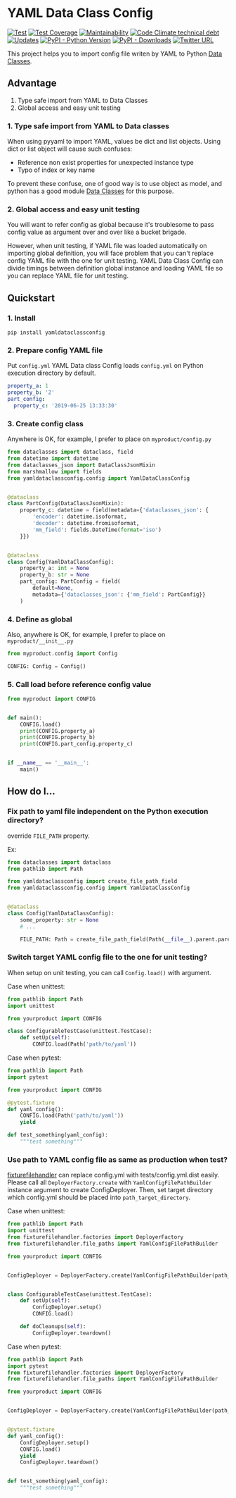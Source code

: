 # YAML Data Class Config

[![Test](https://github.com/yukihiko-shinoda/yaml-dataclass-config/workflows/Test/badge.svg)](https://github.com/yukihiko-shinoda/yaml-dataclass-config/actions?query=workflow%3ATest)
[![Test Coverage](https://api.codeclimate.com/v1/badges/9b89a5c842c2af41d02e/test_coverage)](https://codeclimate.com/github/yukihiko-shinoda/yaml-dataclass-config/test_coverage)
[![Maintainability](https://api.codeclimate.com/v1/badges/9b89a5c842c2af41d02e/maintainability)](https://codeclimate.com/github/yukihiko-shinoda/yaml-dataclass-config/maintainability)
[![Code Climate technical debt](https://img.shields.io/codeclimate/tech-debt/yukihiko-shinoda/yaml-dataclass-config)](https://codeclimate.com/github/yukihiko-shinoda/yaml-dataclass-config)
[![Updates](https://pyup.io/repos/github/yukihiko-shinoda/yaml-dataclass-config/shield.svg)](https://pyup.io/repos/github/yukihiko-shinoda/yaml-dataclass-config/)
[![PyPI - Python Version](https://img.shields.io/pypi/pyversions/yamldataclassconfig)](https://pypi.org/project/yamldataclassconfig/)
[![PyPI - Downloads](https://img.shields.io/pypi/dm/yamldataclassconfig)](https://pypi.org/project/yamldataclassconfig/)
[![Twitter URL](https://img.shields.io/twitter/url?url=https%3A%2F%2Fgithub.com%2Fyukihiko-shinoda%2Fyaml-dataclass-config)](http://twitter.com/share?text=YAML%20Data%20Class%20Config&url=https://pypi.org/project/yamldataclassconfig/&hashtags=python)

This project helps you to import config file writen by YAML to
Python [Data Classes](https://docs.python.org/3/library/dataclasses.html).

## Advantage

1. Type safe import from YAML to Data Classes
2. Global access and easy unit testing

### 1. Type safe import from YAML to Data classes

When using pyyaml to import YAML, values be dict and list objects.
Using dict or list object will cause such confuses:

- Reference non exist properties for unexpected instance type
- Typo of index or key name

To prevent these confuse, one of good way is to use object as model,
and python has a good module
[Data Classes](https://docs.python.org/3/library/dataclasses.html) for this purpose.

### 2. Global access and easy unit testing

You will want to refer config as global
because it's troublesome to pass config value as argument over and over like a bucket brigade.

However, when unit testing,
if YAML file was loaded automatically on importing global definition,
you will face problem that
you can't replace config YAML file with the one for unit testing.
YAML Data Class Config can divide timings between definition global instance and
loading YAML file so you can replace YAML file for unit testing.

## Quickstart

### 1. Install

```console
pip install yamldataclassconfig
```

### 2. Prepare config YAML file

Put `config.yml`
YAML Data class Config loads `config.yml` on Python execution directory by default.

```yaml
property_a: 1
property_b: '2'
part_config:
  property_c: '2019-06-25 13:33:30'
```

### 3. Create config class

Anywhere is OK, for example, I prefer to place on `myproduct/config.py`

```python
from dataclasses import dataclass, field
from datetime import datetime
from dataclasses_json import DataClassJsonMixin
from marshmallow import fields
from yamldataclassconfig.config import YamlDataClassConfig


@dataclass
class PartConfig(DataClassJsonMixin):
    property_c: datetime = field(metadata={'dataclasses_json': {
        'encoder': datetime.isoformat,
        'decoder': datetime.fromisoformat,
        'mm_field': fields.DateTime(format='iso')
    }})


@dataclass
class Config(YamlDataClassConfig):
    property_a: int = None
    property_b: str = None
    part_config: PartConfig = field(
        default=None,
        metadata={'dataclasses_json': {'mm_field': PartConfig}}
    )
```

### 4. Define as global

Also, anywhere is OK, for example, I prefer to place on `myproduct/__init__.py`

```python
from myproduct.config import Config

CONFIG: Config = Config()
```

### 5. Call load before reference config value

```python
from myproduct import CONFIG


def main():
    CONFIG.load()
    print(CONFIG.property_a)
    print(CONFIG.property_b)
    print(CONFIG.part_config.property_c)


if __name__ == '__main__':
    main()
```

<!-- markdownlint-disable no-trailing-punctuation -->
## How do I...
<!-- markdownlint-enable no-trailing-punctuation -->

<!-- markdownlint-disable no-trailing-punctuation -->
### Fix path to yaml file independent on the Python execution directory?
<!-- markdownlint-enable no-trailing-punctuation -->

override `FILE_PATH` property.

Ex:

```python
from dataclasses import dataclass
from pathlib import Path

from yamldataclassconfig import create_file_path_field
from yamldataclassconfig.config import YamlDataClassConfig


@dataclass
class Config(YamlDataClassConfig):
    some_property: str = None
    # ...

    FILE_PATH: Path = create_file_path_field(Path(__file__).parent.parent / 'config.yml')
```

<!-- markdownlint-disable no-trailing-punctuation -->
### Switch target YAML config file to the one for unit testing?
<!-- markdownlint-enable no-trailing-punctuation -->

When setup on unit testing, you can call `Config.load()` with argument.

Case when unittest:

```python
from pathlib import Path
import unittest

from yourproduct import CONFIG

class ConfigurableTestCase(unittest.TestCase):
    def setUp(self):
        CONFIG.load(Path('path/to/yaml'))
```

Case when pytest:

```python
from pathlib import Path
import pytest

from yourproduct import CONFIG

@pytest.fixture
def yaml_config():
    CONFIG.load(Path('path/to/yaml'))
    yield

def test_something(yaml_config):
    """test something"""
```

<!-- markdownlint-disable no-trailing-punctuation -->
### Use path to YAML config file as same as production when test?
<!-- markdownlint-enable no-trailing-punctuation -->

[fixturefilehandler](https://pypi.org/project/fixturefilehandler/)
can replace config.yml with tests/config.yml.dist easily.
Please call all `DeployerFactory.create` with `YamlConfigFilePathBuilder` instance argument
to create ConfigDeployer.
Then, set target directory which config.yml should be placed into `path_target_directory`.

Case when unittest:

```python
from pathlib import Path
import unittest
from fixturefilehandler.factories import DeployerFactory
from fixturefilehandler.file_paths import YamlConfigFilePathBuilder

from yourproduct import CONFIG


ConfigDeployer = DeployerFactory.create(YamlConfigFilePathBuilder(path_target_directory=Path(__file__).parent.parent))


class ConfigurableTestCase(unittest.TestCase):
    def setUp(self):
        ConfigDeployer.setup()
        CONFIG.load()

    def doCleanups(self):
        ConfigDeployer.teardown()
```

Case when pytest:

```python
from pathlib import Path
import pytest
from fixturefilehandler.factories import DeployerFactory
from fixturefilehandler.file_paths import YamlConfigFilePathBuilder

from yourproduct import CONFIG


ConfigDeployer = DeployerFactory.create(YamlConfigFilePathBuilder(path_target_directory=Path(__file__).parent.parent))


@pytest.fixture
def yaml_config():
    ConfigDeployer.setup()
    CONFIG.load()
    yield
    ConfigDeployer.teardown()


def test_something(yaml_config):
    """test something"""
```
